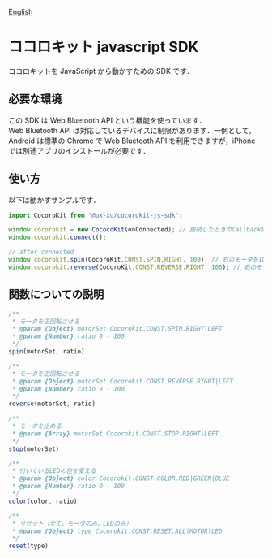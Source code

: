 [English](./README_en.md)

# ココロキット javascript SDK

ココロキットを JavaScript から動かすための SDK です．

## 必要な環境

この SDK は Web Bluetooth API という機能を使っています．  
Web Bluetooth API は対応しているデバイスに制限があります．一例として，Android は標準の Chrome で Web Bluetooth API を利用できますが，iPhone では別途アプリのインストールが必要です．

## 使い方

以下は動かすサンプルです．

```javascript
import CocoroKit from "@ux-xu/cocorokit-js-sdk";

window.cocorokit = new CococoKit(onConnected); // 接続したときのCallback関数を設定します．
window.cocorokit.connect();

// after connected
window.cocorokit.spin(CocoroKit.CONST.SPIN.RIGHT, 100); // 右のモータを100%のパワーで動かします
window.cocorokit.reverse(CocoroKit.CONST.REVERSE.RIGHT, 100); // 右のモータを100%のパワーで逆回転させます．
```

## 関数についての説明

```javascript
/**
 * モータを正回転させる
 * @param {Object} motorSet Cocorokit.CONST.SPIN.RIGHT|LEFT
 * @param {Number} ratio 0 - 100
 */
spin(motorSet, ratio)

/**
 * モータを逆回転させる
 * @param {Object} motorSet Cocorokit.CONST.REVERSE.RIGHT|LEFT
 * @param {Number} ratio 0 - 100
 */
reverse(motorSet, ratio)

/**
 * モータを止める
 * @param {Array} motorSet Cocorokit.CONST.STOP.RIGHT|LEFT
 */
stop(motorSet)

/**
 * 付いているLEDの色を変える
 * @param {Object} color Cocorokit.CONST.COLOR.RED|GREEN|BLUE
 * @param {Number} ratio 0 - 100
 */
color(color, ratio)

/**
 * リセット（全て，モータのみ，LEDのみ）
 * @param {Object} type Cocorokit.CONST.RESET.ALL|MOTOR|LED
 */
reset(type)
```
